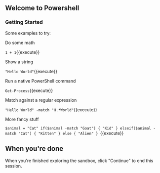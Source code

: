 ## Welcome to Powershell

### Getting Started

Some examples to try:

Do some math

`1 + 1`{{execute}}


Show a string

`"Hello World"`{{execute}}


Run a native PowerShell command

`Get-Process`{{execute}}


Match against a regular expression

`"Hello World" -match "H.*World"`{{execute}}


More fancy stuff

`$animal = "Cat"
if($animal -match "Goat")
{
    "Kid"
}
elseif($animal -match "Cat")
{
    "Kitten"
}
else
{
    "Alien"
}
`{{execute}}

## When you're done

When you're finished exploring the sandbox, click "Continue" to end this session.